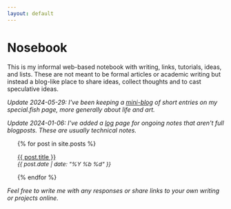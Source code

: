 ```yaml
---
layout: default
---
```


# Nosebook

This is my informal web-based notebook with writing, links, tutorials, ideas, and lists. These are not meant to be formal articles or academic writing but instead a blog-like place to share ideas, collect thoughts and to cast speculative ideas. 

*Update 2024-05-29: I've been keeping a [mini-blog](https://special.fish/eels) of short entries on my special.fish page, more generally about life and art.*

*Update 2024-01-06: I've added a [log](log) page for ongoing notes that aren't full blogposts. These are usually technical notes.*

<ul>
  {% for post in site.posts %}
  <li style="list-style:none;">
    <p>
      <a href="{{ site.baseurl }}{{ post.url }}">
     {{ post.title }}
     </a>
     <br>
    <em style="font-size:small;">
	{{ post.date | date: "%Y %b %d" }}
      </em>
      </p>
      </li>
  {% endfor %}
</ul>

<em>Feel free to write me with any responses or share links to your own writing or projects online.</em>
